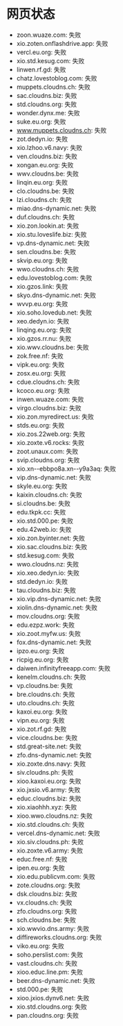 # 网页状态
- zoon.wuaze.com: 失败
- xio.zoten.onflashdrive.app: 失败
- vercl.eu.org: 失败
- xio.std.kesug.com: 失败
- linwen.rf.gd: 失败
- chatz.lovestoblog.com: 失败
- muppets.cloudns.ch: 失败
- sac.cloudns.biz: 失败
- std.cloudns.org: 失败
- wonder.dynx.me: 失败
- suke.eu.org: 失败
- www.muppets.cloudns.ch: 失败
- zot.dedyn.io: 失败
- xio.lzhoo.v6.navy: 失败
- ven.cloudns.biz: 失败
- xongan.eu.org: 失败
- wwv.cloudns.be: 失败
- linqin.eu.org: 失败
- clo.cloudns.be: 失败
- lzi.cloudns.ch: 失败
- miao.dns-dynamic.net: 失败
- duf.cloudns.ch: 失败
- xio.zon.lookin.at: 失败
- xio.stu.loveslife.biz: 失败
- vp.dns-dynamic.net: 失败
- sen.cloudns.be: 失败
- skvip.eu.org: 失败
- wwo.cloudns.ch: 失败
- edu.lovestoblog.com: 失败
- xio.gzos.link: 失败
- skyo.dns-dynamic.net: 失败
- wvvp.eu.org: 失败
- xio.soho.lovedub.net: 失败
- xeo.dedyn.io: 失败
- linqing.eu.org: 失败
- xio.gzos.rr.nu: 失败
- xio.wwv.cloudns.be: 失败
- zok.free.nf: 失败
- vipk.eu.org: 失败
- zosx.eu.org: 失败
- cdue.cloudns.ch: 失败
- kcoco.eu.org: 失败
- inwen.wuaze.com: 失败
- virgo.cloudns.biz: 失败
- xio.zon.myredirect.us: 失败
- stds.eu.org: 失败
- xio.zos.22web.org: 失败
- xio.zoxte.v6.rocks: 失败
- zoot.unaux.com: 失败
- svip.cloudns.org: 失败
- xio.xn--ebbpo8a.xn--y9a3aq: 失败
- vip.dns-dynamic.net: 失败
- skyle.eu.org: 失败
- kaixin.cloudns.ch: 失败
- si.cloudns.be: 失败
- edu.tkpk.cc: 失败
- xio.std.000.pe: 失败
- edu.42web.io: 失败
- xio.zon.byinter.net: 失败
- xio.sac.cloudns.biz: 失败
- std.kesug.com: 失败
- wwo.cloudns.nz: 失败
- xio.xeo.dedyn.io: 失败
- std.dedyn.io: 失败
- tau.cloudns.biz: 失败
- xio.vip.dns-dynamic.net: 失败
- xiolin.dns-dynamic.net: 失败
- mov.cloudns.org: 失败
- edu.ezpz.work: 失败
- xio.zoot.myfw.us: 失败
- fox.dns-dynamic.net: 失败
- ipzo.eu.org: 失败
- ricpig.eu.org: 失败
- daiwen.infinityfreeapp.com: 失败
- kenelm.cloudns.ch: 失败
- vp.cloudns.be: 失败
- bre.cloudns.ch: 失败
- uto.cloudns.ch: 失败
- kaxoi.eu.org: 失败
- vipn.eu.org: 失败
- xio.zot.rf.gd: 失败
- vice.cloudns.be: 失败
- std.great-site.net: 失败
- zfo.dns-dynamic.net: 失败
- xio.zoxte.dns.navy: 失败
- siv.cloudns.ph: 失败
- xioo.kaxoi.eu.org: 失败
- xio.jxsio.v6.army: 失败
- educ.cloudns.biz: 失败
- xio.xiaohhh.xyz: 失败
- xioo.wwo.cloudns.nz: 失败
- xio.std.cloudns.ch: 失败
- vercel.dns-dynamic.net: 失败
- xio.siv.cloudns.ph: 失败
- xio.zoxte.v6.army: 失败
- educ.free.nf: 失败
- ipen.eu.org: 失败
- xio.edu.publicvm.com: 失败
- zote.cloudns.org: 失败
- dsk.cloudns.biz: 失败
- vx.cloudns.ch: 失败
- zfo.cloudns.org: 失败
- sch.cloudns.be: 失败
- xio.wwvio.dns.army: 失败
- diffireworks.cloudns.org: 失败
- viko.eu.org: 失败
- soho.perslist.com: 失败
- vast.cloudns.ch: 失败
- xioo.educ.line.pm: 失败
- beer.dns-dynamic.net: 失败
- std.000.pe: 失败
- xioo.jxios.dynv6.net: 失败
- xio.std.cloudns.org: 失败
- pan.cloudns.org: 失败
